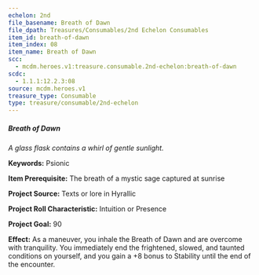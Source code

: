 ```yaml
---
echelon: 2nd
file_basename: Breath of Dawn
file_dpath: Treasures/Consumables/2nd Echelon Consumables
item_id: breath-of-dawn
item_index: 08
item_name: Breath of Dawn
scc:
  - mcdm.heroes.v1:treasure.consumable.2nd-echelon:breath-of-dawn
scdc:
  - 1.1.1:12.2.3:08
source: mcdm.heroes.v1
treasure_type: Consumable
type: treasure/consumable/2nd-echelon
---
```


##### Breath of Dawn

*A glass flask contains a whirl of gentle sunlight.*

**Keywords:** Psionic

**Item Prerequisite:** The breath of a mystic sage captured at sunrise

**Project Source:** Texts or lore in Hyrallic

**Project Roll Characteristic:** Intuition or Presence

**Project Goal:** 90

**Effect:** As a maneuver, you inhale the Breath of Dawn and are overcome with tranquility. You immediately end the frightened, slowed, and taunted conditions on yourself, and you gain a +8 bonus to Stability until the end of the encounter.
